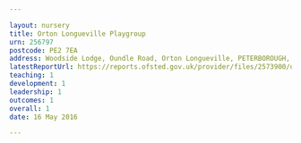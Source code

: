 ```yaml
---

layout: nursery
title: Orton Longueville Playgroup
urn: 256797
postcode: PE2 7EA
address: Woodside Lodge, Oundle Road, Orton Longueville, PETERBOROUGH, PE2 7EA
latestReportUrl: https://reports.ofsted.gov.uk/provider/files/2573900/urn/256797.pdf
teaching: 1
development: 1
leadership: 1
outcomes: 1
overall: 1
date: 16 May 2016

---
```

